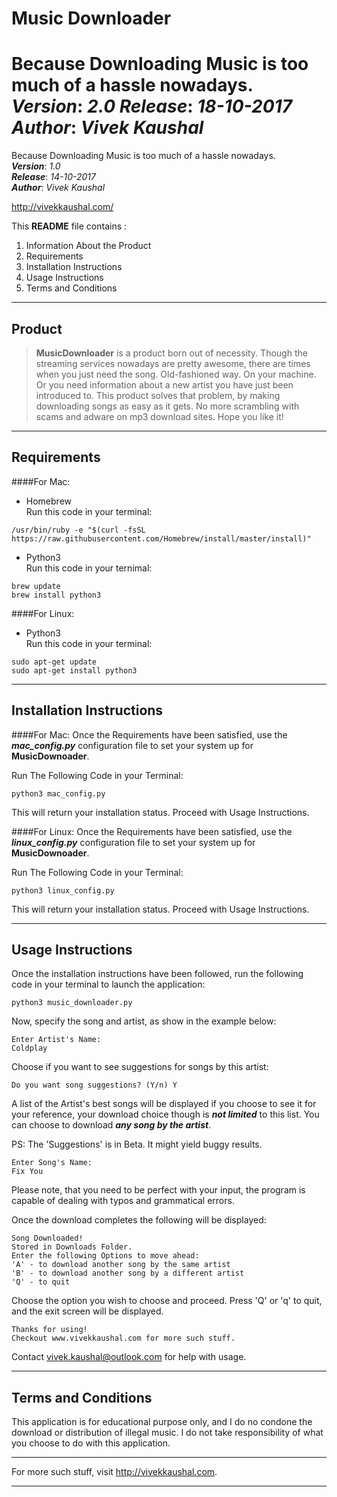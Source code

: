 Music Downloader
===================

Because Downloading Music is too much of a hassle nowadays.
***Version***: *2.0*
***Release***: *18-10-2017*
***Author***: *Vivek Kaushal*
=======
Because Downloading Music is too much of a hassle nowadays.<br>
***Version***: *1.0*<br>
***Release***: *14-10-2017*<br>
***Author***: *Vivek Kaushal*<br>

http://vivekkaushal.com/
<br>

This **README** file contains :
 1.  Information About the Product
 2. Requirements
 3. Installation Instructions
 4. Usage Instructions
 5. Terms and Conditions
 

----------


Product
--------

>**MusicDownloader** is a product born out of necessity. Though the streaming services nowadays are pretty awesome, there are times when you just need the song. Old-fashioned way. On your machine. Or you need information about a new artist you have just been introduced to. This product solves that problem, by making downloading songs as easy as it gets. No more scrambling with scams and adware on mp3 download sites. 
>Hope you like it!


----------


Requirements
------------

####For Mac: 

- Homebrew<br>
Run this code in your terminal:
```
/usr/bin/ruby -e "$(curl -fsSL https://raw.githubusercontent.com/Homebrew/install/master/install)"
```
- Python3<br>
Run this code in your ternimal:
```
brew update
brew install python3
```

####For Linux:

- Python3<br>
Run this code in your terminal:
```
sudo apt-get update
sudo apt-get install python3
```

------------------------

Installation Instructions
--------------------------
####For Mac:
Once the Requirements have been satisfied, use the ***mac_config.py*** configuration file to set your system up for **MusicDownoader**.

Run The Following Code in your Terminal:
```
python3 mac_config.py
```
This will return your installation status. Proceed with Usage Instructions.

####For Linux:
Once the Requirements have been satisfied, use the ***linux_config.py*** configuration file to set your system up for **MusicDownoader**.

Run The Following Code in your Terminal:
```
python3 linux_config.py
```
This will return your installation status. Proceed with Usage Instructions.
__________________

Usage Instructions
------------------
Once the installation instructions have been followed, run the following code in your terminal to launch the application:
```
python3 music_downloader.py
```
Now, specify the song and artist, as show in the example below:
```
Enter Artist's Name:
Coldplay
```
Choose if you want to see suggestions for songs by this artist:
```
Do you want song suggestions? (Y/n) Y
```

A list of the Artist's best songs will be displayed if you choose to see it for your reference, your download choice though is ***not limited*** to this list. You can choose to download ***any song by the artist***.

PS: The 'Suggestions' is in Beta. It might yield buggy results.
```
Enter Song's Name:
Fix You
```
Please note, that you need to be perfect with your input, the program is capable of dealing with typos and grammatical errors.

Once the download completes the following will be displayed:
```
Song Downloaded!
Stored in Downloads Folder.
Enter the following Options to move ahead:
'A' - to download another song by the same artist
'B' - to download another song by a different artist
'Q' - to quit
```
Choose the option you wish to choose and proceed. Press 'Q' or 'q' to quit, and the exit screen will be displayed.
```
Thanks for using!
Checkout www.vivekkaushal.com for more such stuff.
```
Contact vivek.kaushal@outlook.com for help with usage.
___________________

Terms and Conditions
--------------------
This application is for educational purpose only, and I do no condone the download or distribution of illegal music. I do not take responsibility of what you choose to do with this application.
_______________

For more such stuff, visit http://vivekkaushal.com.


----------
